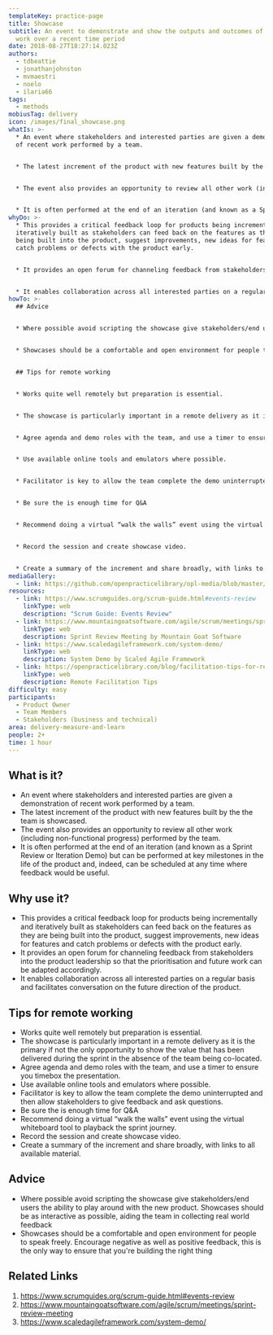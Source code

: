```yaml
---
templateKey: practice-page
title: Showcase
subtitle: An event to demonstrate and show the outputs and outcomes of a team's
  work over a recent time period
date: 2018-08-27T18:27:14.023Z
authors:
  - tdbeattie
  - jonathanjohnston
  - mvmaestri
  - noelo
  - ilaria66
tags:
  - methods
mobiusTag: delivery
icon: /images/final_showcase.png
whatIs: >-
  * An event where stakeholders and interested parties are given a demonstration
  of recent work performed by a team.


  * The latest increment of the product with new features built by the the team is showcased.


  * The event also provides an opportunity to review all other work (including non-functional progress) performed by the team.


  * It is often performed at the end of an iteration (and known as a Sprint Review or Iteration Demo) but can be performed at key milestones in the life of the product and, indeed, can be scheduled at any time where feedback would be useful.
whyDo: >-
  * This provides a critical feedback loop for products being incrementally and
  iteratively built as stakeholders can feed back on the features as they are
  being built into the product, suggest improvements, new ideas for features and
  catch problems or defects with the product early.


  * It provides an open forum for channeling feedback from stakeholders into the product leadership so that the prioritisation and future work can be adapted accordingly.


  * It enables collaboration across all interested parties on a regular basis and facilitates conversation on the future direction of the product.
howTo: >-
  ## Advice


  * Where possible avoid scripting the showcase give stakeholders/end users the ability to play around with the new product. Showcases should be as interactive as possible, aiding the team in collecting real world feedback


  * Showcases should be a comfortable and open environment for people to speak freely. Encourage negative as well as positive feedback, this is the only way to ensure that you're building the right thing


  ## Tips for remote working


  * Works quite well remotely but preparation is essential.


  * The showcase is particularly important in a remote delivery as it is the primary if not the only opportunity to show the value that has been delivered during the sprint in the absence of the team being co-located.


  * Agree agenda and demo roles with the team, and use a timer to ensure you timebox the presentation.


  * Use available online tools and emulators where possible.


  * Facilitator is key to allow the team complete the demo uninterrupted and then allow stakeholders to give feedback and ask questions.


  * Be sure the is enough time for Q&A


  * Recommend doing a virtual “walk the walls” event using the virtual whiteboard tool to playback the sprint journey.


  * Record the session and create showcase video.


  * Create a summary of the increment and share broadly, with links to all available material.
mediaGallery:
  - link: https://github.com/openpracticelibrary/opl-media/blob/master/images/Showcase.png?raw=true
resources:
  - link: https://www.scrumguides.org/scrum-guide.html#events-review
    linkType: web
    description: "Scrum Guide: Events Review"
  - link: https://www.mountaingoatsoftware.com/agile/scrum/meetings/sprint-review-meeting
    linkType: web
    description: Sprint Review Meeting by Mountain Goat Software
  - link: https://www.scaledagileframework.com/system-demo/
    linkType: web
    description: System Demo by Scaled Agile Framework
  - link: https://openpracticelibrary.com/blog/facilitation-tips-for-remote-sessions/
    linkType: web
    description: Remote Facilitation Tips
difficulty: easy
participants:
  - Product Owner
  - Team Members
  - Stakeholders (business and technical)
area: delivery-measure-and-learn
people: 2+
time: 1 hour
---
```

## What is it?

- An event where stakeholders and interested parties are given a demonstration of recent work performed by a team.
- The latest increment of the product with new features built by the the team is showcased.
- The event also provides an opportunity to review all other work (including non-functional progress) performed by the team.
- It is often performed at the end of an iteration (and known as a Sprint Review or Iteration Demo) but can be performed at key milestones in the life of the product and, indeed, can be scheduled at any time where feedback would be useful.

## Why use it?

- This provides a critical feedback loop for products being incrementally and iteratively built as stakeholders can feed back on the features as they are being built into the product, suggest improvements, new ideas for features and catch problems or defects with the product early.
- It provides an open forum for channeling feedback from stakeholders into the product leadership so that the prioritisation and future work can be adapted accordingly.
- It enables collaboration across all interested parties on a regular basis and facilitates conversation on the future direction of the product.

## Tips for remote working

- Works quite well remotely but preparation is essential.
- The showcase is particularly important in a remote delivery as it is the primary if not the only opportunity to show the value that has been delivered during the sprint in the absence of the team being co-located.
- Agree agenda and demo roles with the team, and use a timer to ensure you timebox the presentation.
- Use available online tools and emulators where possible.
- Facilitator is key to allow the team complete the demo uninterrupted and then allow stakeholders to give feedback and ask questions.
- Be sure the is enough time for Q&A
- Recommend doing a virtual “walk the walls” event using the virtual whiteboard tool to playback the sprint journey.
- Record the session and create showcase video.
- Create a summary of the increment and share broadly, with links to all available material.

## Advice

- Where possible avoid scripting the showcase give stakeholders/end users the ability to play around with the new product. Showcases should be as interactive as possible, aiding the team in collecting real world feedback
- Showcases should be a comfortable and open environment for people to speak freely. Encourage negative as well as positive feedback, this is the only way to ensure that you're building the right thing

## Related Links

1. https://www.scrumguides.org/scrum-guide.html#events-review
2. https://www.mountaingoatsoftware.com/agile/scrum/meetings/sprint-review-meeting
3. https://www.scaledagileframework.com/system-demo/
